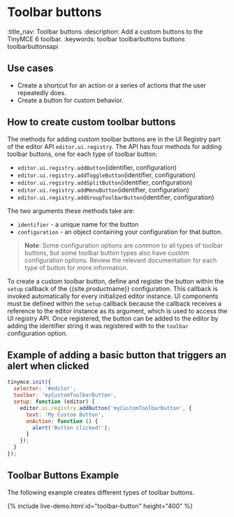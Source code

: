 # Toolbar buttons
:title_nav: Toolbar buttons
:description: Add a custom buttons to the TinyMCE 6 toolbar.
:keywords: toolbar toolbarbuttons buttons toolbarbuttonsapi

## Use cases

* Create a shortcut for an action or a series of actions that the user repeatedly does.
* Create a button for custom behavior.

## How to create custom toolbar buttons

The methods for adding custom toolbar buttons are in the UI Registry part of the editor API `editor.ui.registry`. The API has four methods for adding toolbar buttons, one for each type of toolbar button:

* `editor.ui.registry.addButton`(identifier, configuration)
* `editor.ui.registry.addToggleButton`(identifier, configuration)
* `editor.ui.registry.addSplitButton`(identifier, configuration)
* `editor.ui.registry.addMenuButton`(identifier, configuration)
* `editor.ui.registry.addGroupToolbarButton`(identifier, configuration)

The two arguments these methods take are:

* `identifier` - a unique name for the button
* `configuration` - an object containing your configuration for that button.

> **Note**: Some configuration options are common to all types of toolbar buttons, but some toolbar button types also have custom configuration options. Review the relevant documentation for each type of button for more information.

To create a custom toolbar button, define and register the button within the `setup` callback of the {{site.productname}} configuration. This callback is invoked automatically for every initialized editor instance. UI components must be defined within the `setup` callback because the callback receives a reference to the editor instance as its argument, which is used to access the UI registry API. Once registered, the button can be added to the editor by adding the identifier string it was registered with to the `toolbar` configuration option.

## Example of adding a basic button that triggers an alert when clicked

```js
tinymce.init({
  selector: '#editor',
  toolbar: 'myCustomToolbarButton',
  setup: function (editor) {
    editor.ui.registry.addButton('myCustomToolbarButton', {
      text: 'My Custom Button',
      onAction: function () {
        alert('Button clicked!');
      }
    });
  }
});
```

## Toolbar Buttons Example

The following example creates different types of toolbar buttons.

{% include live-demo.html id="toolbar-button" height="400" %}

